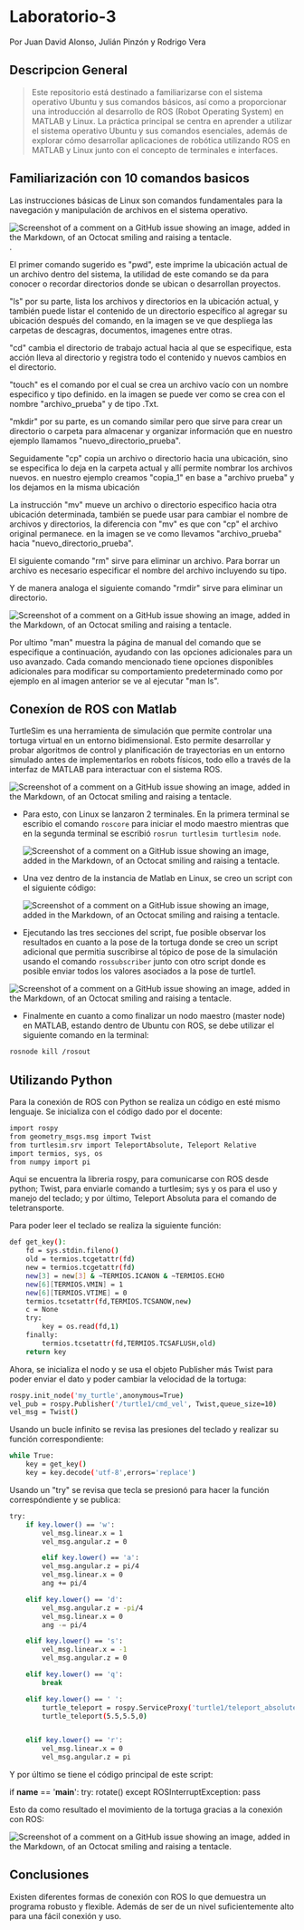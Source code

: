 # Laboratorio-3
Por Juan David Alonso, Julián Pinzón y Rodrigo Vera

## Descripcion General
>Este repositorio está destinado a familiarizarse con el sistema operativo Ubuntu y sus comandos básicos, así como a proporcionar una introducción al desarrollo de ROS (Robot Operating System) en MATLAB y Linux. La práctica principal se centra en aprender a utilizar el sistema operativo Ubuntu y sus comandos esenciales, además de explorar cómo desarrollar aplicaciones de robótica utilizando ROS en MATLAB y Linux junto con el concepto de terminales e interfaces.


## Familiarización con 10 comandos basicos 

Las instrucciones básicas de Linux son comandos fundamentales para la navegación y manipulación de archivos en el sistema operativo.

![Screenshot of a comment on a GitHub issue showing an image, added in the Markdown, of an Octocat smiling and raising a tentacle.](https://github.com/JuanAAlonso/Laboratorio-3/blob/main/Ejemplo%201-9.JPG).

El primer comando sugerido es "pwd", este imprime la ubicación actual de un archivo dentro del sistema, la utilidad de este comando se da para conocer o recordar directorios donde se ubican o desarrollan proyectos.

"ls" por su parte, lista los archivos y directorios en la ubicación actual, y también puede listar el contenido de un directorio específico al agregar su ubicación después del comando, en la imagen se ve que despliega las carpetas de descagras, documentos, imagenes entre otras.

"cd" cambia el directorio de trabajo actual hacia al que se especifique, esta acción lleva al directorio y registra todo el contenido y nuevos cambios en el directorio.

"touch" es el comando por el cual se crea un archivo vacío con un nombre especifico y tipo definido. en la imagen se puede ver como se crea con el nombre "archivo_prueba" y de tipo .Txt.

"mkdir" por su parte, es un comando similar pero que sirve para crear un directorio o carpeta para almacenar y organizar información que en nuestro ejemplo llamamos "nuevo_directorio_prueba".

Seguidamente "cp" copia un archivo o directorio hacia una ubicación, sino se especifica lo deja en la carpeta actual y allí permite nombrar los archivos nuevos. en nuestro ejemplo creamos "copia_1" en base a "archivo prueba" y los dejamos en la misma ubicación

La instrucción "mv" mueve un archivo o directorio especifico hacia otra ubicación determinada, también se puede usar para cambiar el nombre de archivos y directorios, la diferencia con "mv" es que con "cp" el archivo original permanece. en la imagen se ve como llevamos "archivo_prueba" hacia "nuevo_directorio_prueba".

El siguiente comando "rm" sirve para eliminar un archivo. Para borrar un archivo es necesario especificar el nombre del archivo incluyendo su tipo.

Y de manera analoga el siguiente comando "rmdir" sirve para eliminar un directorio.

![Screenshot of a comment on a GitHub issue showing an image, added in the Markdown, of an Octocat smiling and raising a tentacle.](https://github.com/JuanAAlonso/Laboratorio-3/blob/main/Ejemplo%2010.JPG)

Por ultimo "man" muestra la página de manual del comando que se especifique a continuación, ayudando con las opciones adicionales para un uso avanzado. Cada comando mencionado tiene opciones disponibles adicionales para modificar su comportamiento predeterminado como por ejemplo en al imagen anterior se ve al ejecutar "man ls".

## Conexíon de ROS con Matlab

TurtleSim es una herramienta de simulación que permite controlar una tortuga virtual en un entorno bidimensional. Esto permite desarrollar y probar algoritmos de control y planificación de trayectorias en un entorno simulado antes de implementarlos en robots físicos, todo ello a través de la interfaz de MATLAB para interactuar con el sistema ROS.

![Screenshot of a comment on a GitHub issue showing an image, added in the Markdown, of an Octocat smiling and raising a tentacle.](https://github.com/JuanAAlonso/Laboratorio-3/blob/main/Tortuga.JPG)


* Para esto, con Linux se lanzaron 2 terminales. En la primera terminal se escribio el comando `roscore` para iniciar el modo maestro mientras que en la segunda terminal se escribió `rosrun turtlesim turtlesim node`.

  ![Screenshot of a comment on a GitHub issue showing an image, added in the Markdown, of an Octocat smiling and raising a tentacle.](https://github.com/JuanAAlonso/Laboratorio-3/blob/main/Terminales.JPG)
  
* Una vez dentro de la instancia de Matlab en Linux, se creo un script con el siguiente código:

    ![Screenshot of a comment on a GitHub issue showing an image, added in the Markdown, of an Octocat smiling and raising a tentacle.](https://github.com/JuanAAlonso/Laboratorio-3/blob/main/CodMatlab.JPG)
  
* Ejecutando las tres secciones del script, fue posible observar los resultados en cuanto a la pose de la tortuga donde se creo un script adicional  que permitia suscribirse al tópico de pose de la simulación usando el comando `rossubscriber` junto con otro script donde es posible enviar todos los valores asociados a la pose de turtle1.
  
 ![Screenshot of a comment on a GitHub issue showing an image, added in the Markdown, of an Octocat smiling and raising a tentacle.](https://github.com/JuanAAlonso/Laboratorio-3/blob/main/Command.JPG) 
* Finalmente en cuanto a como finalizar un nodo maestro (master node) en MATLAB, estando dentro de Ubuntu con ROS, se debe utilizar el siguiente comando en la terminal:
```bash
rosnode kill /rosout
```

## Utilizando Python
Para la conexión de ROS con Python se realiza un código en esté mismo lenguaje. Se inicializa con el código dado por el docente: 

```bash
import rospy  
from geometry_msgs.msg import Twist
from turtlesim.srv import TeleportAbsolute, Teleport Relative
import termios, sys, os
from numpy import pi
```
Aqui se encuentra la libreria rospy, para comunicarse con ROS desde python; Twist, para enviarle comando a turtlesim; sys y os para el uso y manejo del teclado; y por último, Teleport Absoluta para el comando de teletransporte.

Para poder leer el teclado se realiza la siguiente función:
```bash
def get_key():
    fd = sys.stdin.fileno()
    old = termios.tcgetattr(fd)
    new = termios.tcgetattr(fd)
    new[3] = new[3] & ~TERMIOS.ICANON & ~TERMIOS.ECHO
    new[6][TERMIOS.VMIN] = 1
    new[6][TERMIOS.VTIME] = 0
    termios.tcsetattr(fd,TERMIOS.TCSANOW,new)
    c = None
    try:
        key = os.read(fd,1)
    finally:
        termios.tcsetattr(fd,TERMIOS.TCSAFLUSH,old)
    return key
```

Ahora, se inicializa el nodo y se usa el objeto Publisher más Twist para poder enviar el dato y poder cambiar la velocidad de la tortuga:

```bash
rospy.init_node('my_turtle',anonymous=True) 
vel_pub = rospy.Publisher('/turtle1/cmd_vel', Twist,queue_size=10)
vel_msg = Twist()
```
Usando un bucle infinito se revisa las presiones del teclado y realizar su función correspondiente:

```bash
while True:
    key = get_key() 
    key = key.decode('utf-8',errors='replace')  
```

Usando un "try" se revisa que tecla se presionó para hacer la función correspóndiente y se publica:

```bash
try:  
    if key.lower() == 'w':
        vel_msg.linear.x = 1
        vel_msg.angular.z = 0

        elif key.lower() == 'a':
        vel_msg.angular.z = pi/4
        vel_msg.linear.x = 0
        ang += pi/4

    elif key.lower() == 'd':
        vel_msg.angular.z = -pi/4
        vel_msg.linear.x = 0
        ang -= pi/4

    elif key.lower() == 's':     
        vel_msg.linear.x = -1
        vel_msg.angular.z = 0

    elif key.lower() == 'q':   
        break

    elif key.lower() == ' ':
        turtle_teleport = rospy.ServiceProxy('turtle1/teleport_absolute',TeleportAbsolute)
        turtle_teleport(5.5,5.5,0)


    elif key.lower() == 'r':
        vel_msg.linear.x = 0       
        vel_msg.angular.z = pi
```

Y por último se tiene el código principal de este script:

if __name__ == '__main__':
    try:
        rotate()
    except ROSInterruptException:
        pass     

Esto da como resultado el movimiento de la tortuga gracias a la conexión con ROS:

  ![Screenshot of a comment on a GitHub issue showing an image, added in the Markdown, of an Octocat smiling and raising a tentacle.](https://github.com/JuanAAlonso/Laboratorio-3/blob/main/Python.jpg)

## Conclusiones

Existen diferentes formas de conexión con ROS lo que demuestra un programa robusto y flexible. Además de ser de un nivel suficientemente alto para una fácil conexión y uso.
